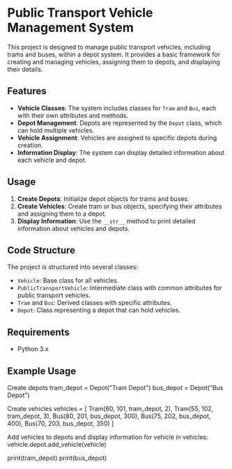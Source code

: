 # Public Transport Vehicle Management System

This project is designed to manage public transport vehicles, including trams and buses, within a depot system. It provides a basic framework for creating and managing vehicles, assigning them to depots, and displaying their details.

## Features

- **Vehicle Classes**: The system includes classes for `Tram` and `Bus`, each with their own attributes and methods.
- **Depot Management**: Depots are represented by the `Depot` class, which can hold multiple vehicles.
- **Vehicle Assignment**: Vehicles are assigned to specific depots during creation.
- **Information Display**: The system can display detailed information about each vehicle and depot.

## Usage

1. **Create Depots**: Initialize depot objects for trams and buses.
2. **Create Vehicles**: Create tram or bus objects, specifying their attributes and assigning them to a depot.
3. **Display Information**: Use the `__str__` method to print detailed information about vehicles and depots.

## Code Structure

The project is structured into several classes:
- `Vehicle`: Base class for all vehicles.
- `PublicTransportVehicle`: Intermediate class with common attributes for public transport vehicles.
- `Tram` and `Bus`: Derived classes with specific attributes.
- `Depot`: Class representing a depot that can hold vehicles.

## Requirements

- Python 3.x

## Example Usage

Create depots
tram_depot = Depot("Tram Depot")
bus_depot = Depot("Bus Depot")

Create vehicles
vehicles = [
Tram(60, 101, tram_depot, 2),
Tram(55, 102, tram_depot, 3),
Bus(80, 201, bus_depot, 300),
Bus(75, 202, bus_depot, 400),
Bus(70, 203, bus_depot, 350)
]

Add vehicles to depots and display information
for vehicle in vehicles:
vehicle.depot.add_vehicle(vehicle)

print(tram_depot)
print(bus_depot)